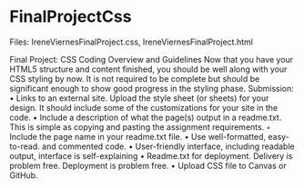 # FinalProjectCss
Files: IreneViernesFinalProject.css, IreneViernesFinalProject.html

Final Project: CSS Coding
Overview and Guidelines
Now that you have your HTML5 structure and content finished, you should be well along with your CSS styling by now. It is not required to be complete but should be significant enough to show good progress in the styling phase.
Submission:
	•	Links to an external site. Upload the style sheet (or sheets) for your design. It should include some of the customizations for your site in the code.
	•	Include a description of what the page(s) output in a readme.txt. This is simple as copying and pasting the assignment requirements.
	◦	Include the page name in your readme.txt file.
	•	Use well-formatted, easy-to-read. and commented code.
	•	User-friendly interface, including readable output, interface is self-explaining
	•	Readme.txt for deployment. Delivery is problem free. Deployment is problem free.
	•	Upload CSS file to Canvas or GitHub.
